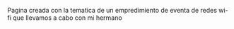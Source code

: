 Pagina creada con la tematica de un empredimiento de eventa de redes wi-fi que llevamos a cabo con mi hermano